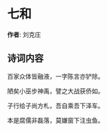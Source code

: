 # 七和

**作者**: 刘克庄

## 诗词内容

百家众体皆融液，一字陈言亦铲除。

陋矣小巫步神禹，譬之大战获侨如。

子行给子尚方札，吾自乘吾下泽车。

本是腐儒非磊落，莫嫌窗下注虫鱼。

